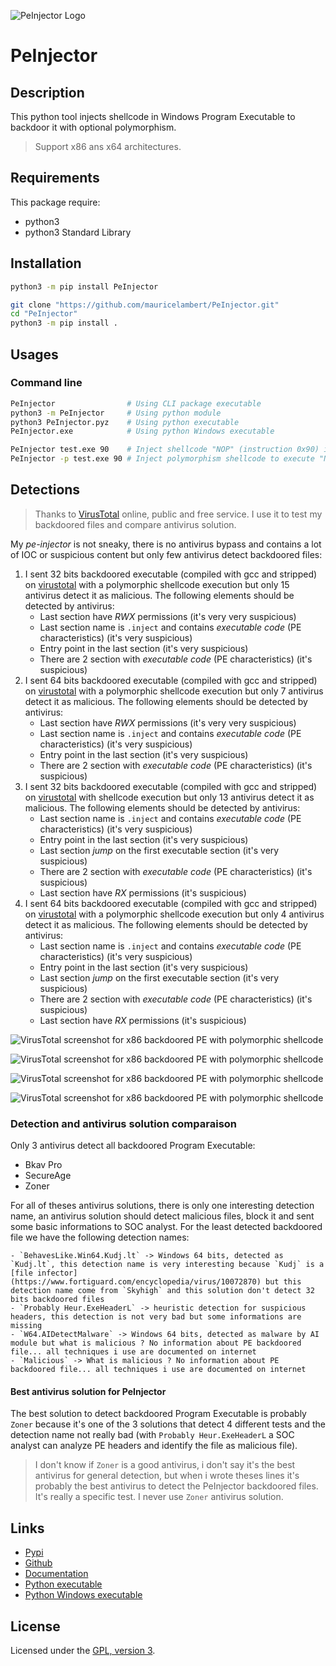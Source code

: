 ![PeInjector Logo](https://mauricelambert.github.io/info/python/security/PeInjector_small.png "PeInjector logo")

# PeInjector

## Description

This python tool injects shellcode in Windows Program Executable to
backdoor it with optional polymorphism.

> Support x86 ans x64 architectures.

## Requirements

This package require:
 - python3
 - python3 Standard Library

## Installation

```bash
python3 -m pip install PeInjector
```

```bash
git clone "https://github.com/mauricelambert/PeInjector.git"
cd "PeInjector"
python3 -m pip install .
```

## Usages

### Command line

```bash
PeInjector                # Using CLI package executable
python3 -m PeInjector     # Using python module
python3 PeInjector.pyz    # Using python executable
PeInjector.exe            # Using python Windows executable

PeInjector test.exe 90    # Inject shellcode "NOP" (instruction 0x90) in test.exe
PeInjector -p test.exe 90 # Inject polymorphism shellcode to execute "NOP" (instruction 0x90) in test.exe
```

## Detections

> Thanks to [VirusTotal](https://www.virustotal.com/) online, public and free service. I use it to test my backdoored files and compare antivirus solution.

My *pe-injector* is not sneaky, there is no antivirus bypass and contains a lot of IOC or suspicious content but only few antivirus detect backdoored files:

1. I sent 32 bits backdoored executable (compiled with gcc and stripped) on [virustotal](https://www.virustotal.com/gui/file/9ac447a91465402917f1b134923a1457728b9e4808fa273a8c71f6357cad4dc6) with a polymorphic shellcode execution but only 15 antivirus detect it as malicious. The following elements should be detected by antivirus:
    - Last section have *RWX* permissions (it's very very suspicious)
    - Last section name is `.inject` and contains *executable code* (PE characteristics) (it's very suspicious)
    - Entry point in the last section (it's very suspicious)
    - There are 2 section with *executable code* (PE characteristics) (it's suspicious)
2. I sent 64 bits backdoored executable (compiled with gcc and stripped) on [virustotal](https://www.virustotal.com/gui/file/762853dbad74578fb6e3eb8ba50ea7ceb284237415b537511bf7ed8acf51f334) with a polymorphic shellcode execution but only 7 antivirus detect it as malicious. The following elements should be detected by antivirus:
    - Last section have *RWX* permissions (it's very very suspicious)
    - Last section name is `.inject` and contains *executable code* (PE characteristics) (it's very suspicious)
    - Entry point in the last section (it's very suspicious)
    - There are 2 section with *executable code* (PE characteristics) (it's suspicious)
3. I sent 32 bits backdoored executable (compiled with gcc and stripped) on [virustotal](https://www.virustotal.com/gui/file/1b6d2690c03ff65cc43d44aa5ac77fe5be9566c19bd5d3fec9ff3a637d8b9237) with shellcode execution but only 13 antivirus detect it as malicious. The following elements should be detected by antivirus:
    - Last section name is `.inject` and contains *executable code* (PE characteristics) (it's very suspicious)
    - Entry point in the last section (it's very suspicious)
    - Last section *jump* on the first executable section (it's very suspicious)
    - There are 2 section with *executable code* (PE characteristics) (it's suspicious)
    - Last section have *RX* permissions (it's suspicious)
4. I sent 64 bits backdoored executable (compiled with gcc and stripped) on [virustotal](https://www.virustotal.com/gui/file/0780d9fa7dddf3c9c1a6da67f93f3916cf85f7f6e506a5b97861961b80ccbafa) with a polymorphic shellcode execution but only 4 antivirus detect it as malicious. The following elements should be detected by antivirus:
    - Last section name is `.inject` and contains *executable code* (PE characteristics) (it's very suspicious)
    - Entry point in the last section (it's very suspicious)
    - Last section *jump* on the first executable section (it's very suspicious)
    - There are 2 section with *executable code* (PE characteristics) (it's suspicious)
    - Last section have *RX* permissions (it's suspicious)

![VirusTotal screenshot for x86 backdoored PE with polymorphic shellcode](https://mauricelambert.github.io/info/python/security/virustotal_x86_backdoored_polymorphic.png "VirusTotal screenshot for x86 backdoored PE with polymorphic shellcode")

![VirusTotal screenshot for x86 backdoored PE with polymorphic shellcode](https://mauricelambert.github.io/info/python/security/virustotal_x64_backdoored_polymorphic.png "VirusTotal screenshot for x64 backdoored PE with polymorphic shellcode")

![VirusTotal screenshot for x86 backdoored PE with polymorphic shellcode](https://mauricelambert.github.io/info/python/security/virustotal_x86_backdoored.png "VirusTotal screenshot for x86 backdoored PE with shellcode")

![VirusTotal screenshot for x86 backdoored PE with polymorphic shellcode](https://mauricelambert.github.io/info/python/security/virustotal_x64_backdoored.png "VirusTotal screenshot for x64 backdoored PE with shellcode")

### Detection and antivirus solution comparaison

Only 3 antivirus detect all backdoored Program Executable:

 - Bkav Pro
 - SecureAge
 - Zoner

For all of theses antivirus solutions, there is only one interesting detection name, an antivirus solution should detect malicious files, block it and sent some basic informations to SOC analyst. For the least detected backdoored file we have the following detection names:

    - `BehavesLike.Win64.Kudj.lt` -> Windows 64 bits, detected as `Kudj.lt`, this detection name is very interesting because `Kudj` is a [file infector](https://www.fortiguard.com/encyclopedia/virus/10072870) but this detection name come from `Skyhigh` and this solution don't detect 32 bits backdoored files
    - `Probably Heur.ExeHeaderL` -> heuristic detection for suspicious headers, this detection is not very bad but some informations are missing
    - `W64.AIDetectMalware` -> Windows 64 bits, detected as malware by AI module but what is malicious ? No information about PE backdoored file... all techniques i use are documented on internet
    - `Malicious` -> What is malicious ? No information about PE backdoored file... all techniques i use are documented on internet

#### Best antivirus solution for PeInjector

The best solution to detect backdoored Program Executable is probably `Zoner` because it's one of the 3 solutions that detect 4 different tests and the detection name not really bad (with `Probably Heur.ExeHeaderL` a SOC analyst can analyze PE headers and identify the file as malicious file).

> I don't know if `Zoner` is a good antivirus, i don't say it's the best antivirus for general detection, but when i wrote theses lines it's probably the best antivirus to detect the PeInjector backdoored files. It's really a specific test. I never use `Zoner` antivirus solution.

## Links

 - [Pypi](https://pypi.org/project/PeInjector)
 - [Github](https://github.com/user/PeInjector)
 - [Documentation](https://mauricelambert.github.io/info/python/security/PeInjector.html)
 - [Python executable](https://mauricelambert.github.io/info/python/security/PeInjector.pyz)
 - [Python Windows executable](https://mauricelambert.github.io/info/python/security/PeInjector.exe)

## License

Licensed under the [GPL, version 3](https://www.gnu.org/licenses/).
